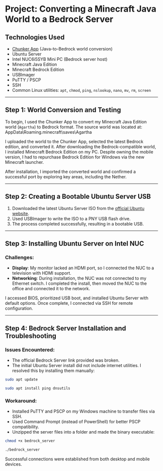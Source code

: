 # Project: Converting a Minecraft Java World to a Bedrock Server

## Technologies Used
- [Chunker App](https://chunker.app) (Java-to-Bedrock world conversion)
- Ubuntu Server
- Intel NUC6i5SYB Mini PC (Bedrock server host)
- Minecraft Java Edition
- Minecraft Bedrock Edition
- USBImager
- PuTTY / PSCP
- SSH
- Common Linux utilities: `apt`, `chmod`, `ping`, `nslookup`, `nano`, `mv`, `rm`, `screen`

---

## Step 1: World Conversion and Testing

To begin, I used the Chunker App to convert my Minecraft Java Edition world (`Agartha`) to Bedrock format. The source world was located at: AppData\Roaming.minecraft\saves\Agartha

I uploaded the world to the Chunker App, selected the latest Bedrock edition, and converted it. After downloading the Bedrock-compatible world, I installed Minecraft Bedrock Edition on my PC. Despite owning the mobile version, I had to repurchase Bedrock Edition for Windows via the new Minecraft launcher.

After installation, I imported the converted world and confirmed a successful port by exploring key areas, including the Nether.

---

## Step 2: Creating a Bootable Ubuntu Server USB

1. Downloaded the latest Ubuntu Server ISO from the [official Ubuntu website](https://ubuntu.com/download/server).
2. Used USBImager to write the ISO to a PNY USB flash drive.
3. The process completed successfully, resulting in a bootable USB.

---

## Step 3: Installing Ubuntu Server on Intel NUC

### Challenges:
- **Display**: My monitor lacked an HDMI port, so I connected the NUC to a television with HDMI support.
- **Networking**: During installation, the NUC was not connected to my Ethernet switch. I completed the install, then moved the NUC to the office and connected it to the network.

I accessed BIOS, prioritized USB boot, and installed Ubuntu Server with default options. Once complete, I connected via SSH for remote configuration.

---

## Step 4: Bedrock Server Installation and Troubleshooting

### Issues Encountered:
- The official Bedrock Server link provided was broken.
- The initial Ubuntu Server install did not include internet utilities. I resolved this by installing them manually:

```bash
sudo apt update
```
```bash
sudo apt install ping dnsutils
```
### Workaround:
- Installed PuTTY and PSCP on my Windows machine to transfer files via SSH.
- Used Command Prompt (instead of PowerShell) for better PSCP compatibility.
- Unzipped the server files into a folder and made the binary executable:

```bash
chmod +x bedrock_server
```
```bash
./bedrock_server
```
Successful connections were established from both desktop and mobile devices.

